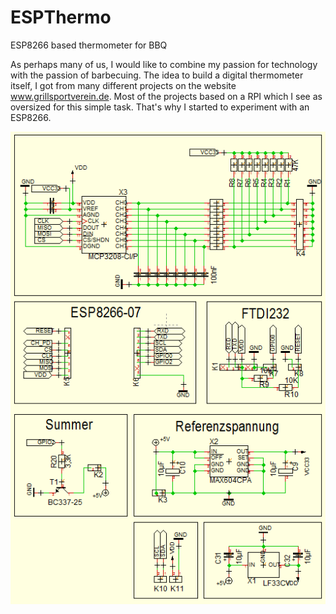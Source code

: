 # ESPThermo
ESP8266 based thermometer for BBQ

As perhaps many of us, I would like to combine my passion for technology with the passion of barbecuing.
The idea to build a digital thermometer itself, I got from many different projects on the website www.grillsportverein.de.
Most of the projects based on a RPI which I see as oversized for this simple task.
That's why I started to experiment with an ESP8266.

<img src="https://github.com/MarcoH2013/ESPThermo/blob/master/images/Schaltung20160807.PNG"/>
